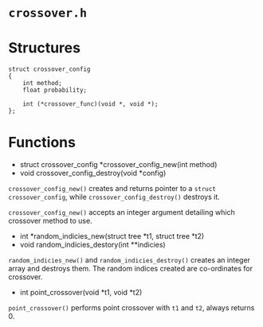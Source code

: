# `crossover.h`

# Structures

    struct crossover_config
    {
        int method;
        float probability;

        int (*crossover_func)(void *, void *);
    };


# Functions
- struct crossover_config *crossover_config_new(int method)
- void crossover_config_destroy(void *config)

`crossover_config_new()` creates and returns pointer to a `struct
crossover_config`, while `crossover_config_destroy()` destroys it.

`crossover_config_new()` accepts an integer argument detailing which crossover
method to use.


- int *random_indicies_new(struct tree *t1, struct tree *t2)
- void random_indicies_destory(int **indicies)

`random_indicies_new()` and `random_indicies_destroy()` creates an integer
array and destroys them. The random indices created are co-ordinates for
crossover.


- int point_crossover(void *t1, void *t2)

`point_crossover()` performs point crossover with `t1` and `t2`, always
returns 0.

